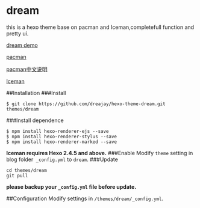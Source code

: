 # dream

this is a hexo theme base on pacman and Iceman,completefull function and pretty ui.

[dream demo](http://dreajay.github.io/)

[pacman](https://github.com/A-limon/pacman)

[pacman中文说明](http://A-limon.github.io/pacman/hello/introducing-pacman-theme/)

[Iceman](https://github.com/wizicer/iceman)

##Installation
###Install
```
$ git clone https://github.com/dreajay/hexo-theme-dream.git themes/dream
```

###Install dependence
```
$ npm install hexo-renderer-ejs --save
$ npm install hexo-renderer-stylus --save
$ npm install hexo-renderer-marked --save
```

**Iceman requires Hexo 2.4.5 and above.** 
###Enable
Modify `theme` setting in blog folder` _config.yml` to `dream`.
###Update
```
cd themes/dream
git pull
```
**please backup your `_config.yml` file before update.** 

##Configuration
Modify settings in  `/themes/dream/_config.yml`.



